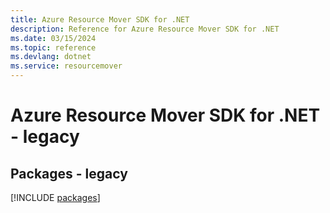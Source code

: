 ```yaml
---
title: Azure Resource Mover SDK for .NET
description: Reference for Azure Resource Mover SDK for .NET
ms.date: 03/15/2024
ms.topic: reference
ms.devlang: dotnet
ms.service: resourcemover
---
```

# Azure Resource Mover SDK for .NET - legacy
## Packages - legacy
[!INCLUDE [packages](resource-mover-index.md)]